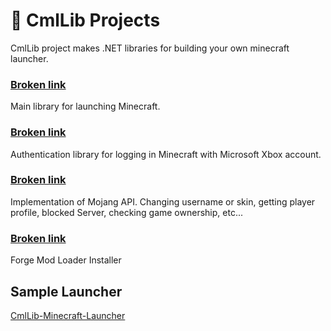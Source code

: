 # 🧊 CmlLib Projects

CmlLib project makes .NET libraries for building your own minecraft launcher.

### [Broken link](broken-reference "mention")

Main library for launching Minecraft.

### [Broken link](broken-reference "mention")

Authentication library for logging in Minecraft with Microsoft Xbox account.

### [Broken link](broken-reference "mention")

Implementation of Mojang API. Changing username or skin, getting player profile, blocked Server, checking game ownership, etc...

### [Broken link](broken-reference "mention")

Forge Mod Loader Installer

## Sample Launcher

[CmlLib-Minecraft-Launcher](https://github.com/CmlLib/CmlLib-Minecraft-Launcher)
